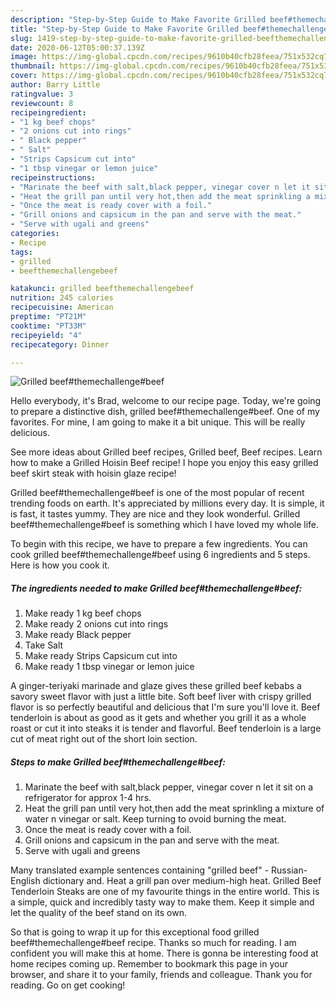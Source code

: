 ```yaml
---
description: "Step-by-Step Guide to Make Favorite Grilled beef#themechallenge#beef"
title: "Step-by-Step Guide to Make Favorite Grilled beef#themechallenge#beef"
slug: 1419-step-by-step-guide-to-make-favorite-grilled-beefthemechallengebeef
date: 2020-06-12T05:00:37.139Z
image: https://img-global.cpcdn.com/recipes/9610b40cfb28feea/751x532cq70/grilled-beefthemechallengebeef-recipe-main-photo.jpg
thumbnail: https://img-global.cpcdn.com/recipes/9610b40cfb28feea/751x532cq70/grilled-beefthemechallengebeef-recipe-main-photo.jpg
cover: https://img-global.cpcdn.com/recipes/9610b40cfb28feea/751x532cq70/grilled-beefthemechallengebeef-recipe-main-photo.jpg
author: Barry Little
ratingvalue: 3
reviewcount: 8
recipeingredient:
- "1 kg beef chops"
- "2 onions cut into rings"
- " Black pepper"
- " Salt"
- "Strips Capsicum cut into"
- "1 tbsp vinegar or lemon juice"
recipeinstructions:
- "Marinate the beef with salt,black pepper, vinegar cover n let it sit on a refrigerator for approx 1-4 hrs."
- "Heat the grill pan until very hot,then add the meat sprinkling a mixture of water n vinegar or salt. Keep turning to ovoid burning the meat."
- "Once the meat is ready cover with a foil."
- "Grill onions and capsicum in the pan and serve with the meat."
- "Serve with ugali and greens"
categories:
- Recipe
tags:
- grilled
- beefthemechallengebeef

katakunci: grilled beefthemechallengebeef 
nutrition: 245 calories
recipecuisine: American
preptime: "PT21M"
cooktime: "PT33M"
recipeyield: "4"
recipecategory: Dinner

---
```



![Grilled beef#themechallenge#beef](https://img-global.cpcdn.com/recipes/9610b40cfb28feea/751x532cq70/grilled-beefthemechallengebeef-recipe-main-photo.jpg)

Hello everybody, it's Brad, welcome to our recipe page. Today, we're going to prepare a distinctive dish, grilled beef#themechallenge#beef. One of my favorites. For mine, I am going to make it a bit unique. This will be really delicious.

See more ideas about Grilled beef recipes, Grilled beef, Beef recipes. Learn how to make a Grilled Hoisin Beef recipe! I hope you enjoy this easy grilled beef skirt steak with hoisin glaze recipe!

Grilled beef#themechallenge#beef is one of the most popular of recent trending foods on earth. It's appreciated by millions every day. It is simple, it is fast, it tastes yummy. They are nice and they look wonderful. Grilled beef#themechallenge#beef is something which I have loved my whole life.


To begin with this recipe, we have to prepare a few ingredients. You can cook grilled beef#themechallenge#beef using 6 ingredients and 5 steps. Here is how you cook it.

<!--inarticleads1-->

##### The ingredients needed to make Grilled beef#themechallenge#beef:

1. Make ready 1 kg beef chops
1. Make ready 2 onions cut into rings
1. Make ready  Black pepper
1. Take  Salt
1. Make ready Strips Capsicum cut into
1. Make ready 1 tbsp vinegar or lemon juice


A ginger-teriyaki marinade and glaze gives these grilled beef kebabs a savory sweet flavor with just a little bite. Soft beef liver with crispy grilled flavor is so perfectly beautiful and delicious that I&#39;m sure you&#39;ll love it. Beef tenderloin is about as good as it gets and whether you grill it as a whole roast or cut it into steaks it is tender and flavorful. Beef tenderloin is a large cut of meat right out of the short loin section. 

<!--inarticleads2-->

##### Steps to make Grilled beef#themechallenge#beef:

1. Marinate the beef with salt,black pepper, vinegar cover n let it sit on a refrigerator for approx 1-4 hrs.
1. Heat the grill pan until very hot,then add the meat sprinkling a mixture of water n vinegar or salt. Keep turning to ovoid burning the meat.
1. Once the meat is ready cover with a foil.
1. Grill onions and capsicum in the pan and serve with the meat.
1. Serve with ugali and greens


Many translated example sentences containing &#34;grilled beef&#34; - Russian-English dictionary and. Heat a grill pan over medium-high heat. Grilled Beef Tenderloin Steaks are one of my favourite things in the entire world. This is a simple, quick and incredibly tasty way to make them. Keep it simple and let the quality of the beef stand on its own. 

So that is going to wrap it up for this exceptional food grilled beef#themechallenge#beef recipe. Thanks so much for reading. I am confident you will make this at home. There is gonna be interesting food at home recipes coming up. Remember to bookmark this page in your browser, and share it to your family, friends and colleague. Thank you for reading. Go on get cooking!
